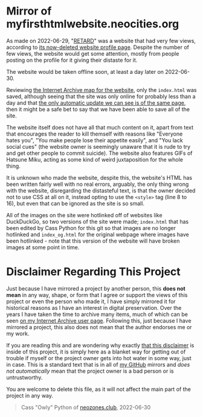 # Mirror of myfirsthtmlwebsite.neocities.org
As made on 2022-06-29, "[RETARD](https://web.archive.org/web/20220629174243/https://myfirsthtmlwebsite.neocities.org)" was a website that had very few views, according to [its now-deleted website profile page](https://web.archive.org/web/20220629174224/https://neocities.org/site/myfirsthtmlwebsite). Despite the number of few views, the website would get some attention, mostly from people posting on the profile for it giving their distaste for it.

The website would be taken offline soon, at least a day later on 2022-06-30.

Reviewing [the Internet Archive map for the website](https://web.archive.org/web/sitemap/https://myfirsthtmlwebsite.neocities.org), only the `index.html` was saved, although seeing that the site was only online for probably less than a day and that [the only automatic update we can see is of the same page](https://web.archive.org/web/20220629174238/https://neocities.org/site/myfirsthtmlwebsite?page=2), then it might be a safe bet to say that we have been able to save all of the site.

The website itself does not have all that much content on it, apart from text that encourages the reader to kill themself with reasons like "Everyone hates you", "You make people lose their appetite easily", and "You lack social cues" (the website owner is seemingly unaware that it is rude to try and get other people to commit suicide). The website also features GIFs of Hatsune Miku, acting as some kind of weird juxtaposition for the whole thing.

It is unknown who made the website, despite this, the website's HTML has been written fairly well with no real errors, arguably, the only thing wrong with the website, disregarding the distasteful text, is that the owner decided not to use CSS at all on it, instead opting to use the `<style>` tag (line 8 to 16), but even that can be ignored as the site is so small.

All of the images on the site were hotlinked off of websites like DuckDuckGo, so two versions of the site were made; `index.html` that has been edited by Cass Python for this git so that images are no longer hotlinked and `index_og.html` for the original webpage where images have been hotlinked - note that this version of the website will have broken images at some point in time.

# Disclaimer Regarding This Project
Just because I have mirrored a project by another person, this **does not mean** in any way, shape, or form that I agree or support the views of this project or even the person who made it, I have simply mirrored it for historical reasons as I have an interest in digital preservation. Over the years I have taken the time to archive many items, much of which can be seen [on my Internet Archive user page](https://archive.org/details/@14jammar). Following this, just because I have mirrored a project, this also does not mean that the author endorses me or my work.

If you are reading this and are wondering why exactly [that this disclaimer](https://github.com/DynTylluan/disclaimer) is inside of this project, it is simply here as a blanket way for getting out of trouble if myself or the project owner gets into hot water in some way, just in case. This is a standard text that is in all of [my GitHub](https://github.com/DynTylluan) mirrors and _does not automatically_ mean that the project owner is a bad person or is untrustworthy.

You are welcome to delete this file, as it will not affect the main part of the project in any way.

> Cass "Owly" Python of [neozones.club](https://neozones.club), 2022-06-30
